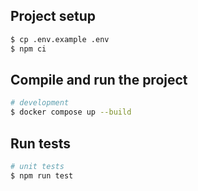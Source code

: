 ## Project setup

```bash
$ cp .env.example .env
$ npm ci
```

## Compile and run the project

```bash
# development
$ docker compose up --build
```

## Run tests

```bash
# unit tests
$ npm run test
```
